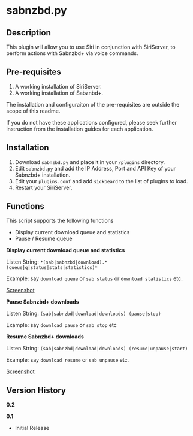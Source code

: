 sabnzbd.py
============

Description
-----------
This plugin will allow you to use Siri in conjunction with SiriServer, to perform actions with Sabnzbd+ via voice commands.


Pre-requisites
--------------
1. A working installation of SiriServer.
2. A working installation of Sabznbd+.

The installation and configuraiton of the pre-requisites are outside the scope of this readme. 

If you do not have these applications configured, please seek further instruction from the installation guides for each application.


Installation
------------
1. Download `sabnzbd.py` and place it in your `/plugins` directory.
3. Edit `sabnzbd.py` and add the IP Address, Port and API Key of your Sabnzbd+ installation.
2. Edit your `plugins.conf` and add `sickbeard` to the list of plugins to load.
3. Restart your SiriServer.

Functions
---------

This script supports the following functions

* Display current download queue and statistics
* Pause / Resume queue

**Display current download queue and statistics**

Listen String: `*(sab|sabnzbd|download).*(queue|q|status|stats|statistics)*`

Example: say `download queue` or `sab status` or `download statistics` etc.

[Screenshot](http://i.imgur.com/Dh2Wb.png "Screenshot")


**Pause Sabnzbd+ downloads**

Listen String: `(sab|sabnzbd|download|downloads) (pause|stop)`

Example: say `download pause` or `sab stop` etc


**Resume Sabnzbd+ downloads**

Listen String: `(sab|sabnzbd|download|downloads) (resume|unpause|start)`

Example: say `download resume` or `sab unpause` etc.

[Screenshot](http://i.imgur.com/L3pM8l.png "Screenshot")


Version History
---------------

**0.2**

**0.1**

* Initial Release
